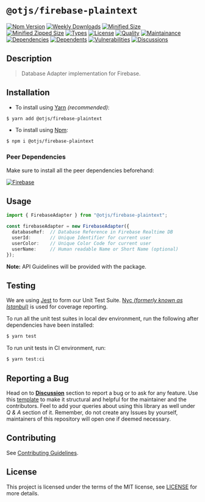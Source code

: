 # `@otjs/firebase-plaintext`

[![Npm Version](https://img.shields.io/npm/v/@otjs/firebase-plaintext)](https://www.npmjs.com/package/@otjs/firebase-plaintext)
[![Weekly Downloads](https://img.shields.io/npm/dw/@otjs/firebase-plaintext)](https://www.npmjs.com/package/@otjs/firebase-plaintext)
[![Minified Size](https://img.shields.io/bundlephobia/min/@otjs/firebase-plaintext)](https://www.npmjs.com/package/@otjs/firebase-plaintext)
[![Minified Zipped Size](https://img.shields.io/bundlephobia/minzip/@otjs/firebase-plaintext)](https://www.npmjs.com/package/@otjs/firebase-plaintext)
[![Types](https://img.shields.io/npm/types/@otjs/firebase-plaintext)](https://www.npmjs.com/package/@otjs/firebase-plaintext)
[![License](https://img.shields.io/npm/l/@otjs/firebase-plaintext)](https://github.com/Progyan1997/Operational-Transformation/blob/main/packages/firebase-plaintext/LICENSE)
[![Quality](https://img.shields.io/npms-io/quality-score/@otjs/firebase-plaintext)](https://www.npmjs.com/package/@otjs/firebase-plaintext)
[![Maintainance](https://img.shields.io/npms-io/maintenance-score/@otjs/firebase-plaintext)](https://www.npmjs.com/package/@otjs/firebase-plaintext)
[![Dependencies](https://img.shields.io/librariesio/release/npm/@otjs/firebase-plaintext)](https://www.npmjs.com/package/@otjs/firebase-plaintext)
[![Dependents](https://img.shields.io/librariesio/dependents/npm/@otjs/firebase-plaintext)](https://www.npmjs.com/package/@otjs/firebase-plaintext)
[![Vulnerabilities](https://img.shields.io/snyk/vulnerabilities/npm/@otjs/firebase-plaintext)](https://github.com/Progyan1997/Operational-Transformation/blob/main/.github/SECURITY.md)
[![Discussions](https://img.shields.io/github/discussions/Progyan1997/Operational-Transformation)](https://github.com/Progyan1997/Operational-Transformation/discussions)

## Description

> Database Adapter implementation for Firebase.

## Installation

- To install using [Yarn](https://yarnpkg.com) _(recommended)_:

```sh
$ yarn add @otjs/firebase-plaintext
```

- To install using [Npm](https://www.npmjs.com):

```sh
$ npm i @otjs/firebase-plaintext
```

### Peer Dependencies

Make sure to install all the peer dependencies beforehand:

[![Firebase](https://img.shields.io/npm/dependency-version/@otjs/firebase-monaco/peer/firebase)](https://www.npmjs.com/package/firebase)

## Usage

```ts
import { FirebaseAdapter } from "@otjs/firebase-plaintext";

const firebaseAdapter = new FirebaseAdapter({
  databaseRef:  // Database Reference in Firebase Realtime DB
  userId:       // Unique Identifier for current user
  userColor:    // Unique Color Code for current user
  userName:     // Human readable Name or Short Name (optional)
});
```

**Note:** API Guidelines will be provided with the package.

## Testing

We are using [Jest](https://jestjs.io) to form our Unit Test Suite. [Nyc _(formerly known as Istanbul)_](https://istanbul.js.org/) is used for coverage reporting.

To run all the unit test suites in local dev environment, run the following after dependencies have been installed:

```sh
$ yarn test
```

To run unit tests in CI environment, run:

```sh
$ yarn test:ci
```

## Reporting a Bug

Head on to [**Discussion**](https://github.com/Progyan1997/Operational-Transformation/discussions) section to report a bug or to ask for any feature. Use this [template](https://github.com/Progyan1997/Operational-Transformation/discussions/30) to make it structural and helpful for the maintainer and the contributors. Feel to add your queries about using this library as well under _Q & A_ section of it. Remember, do not create any Issues by yourself, maintainers of this repository will open one if deemed necessary.

## Contributing

See [Contributing Guidelines](https://github.com/Progyan1997/Operational-Transformation/blob/main/.github/CONTRIBUTING.md).

## License

This project is licensed under the terms of the MIT license, see [LICENSE](https://github.com/Progyan1997/Operational-Transformation/blob/main/packages/firebase-monaco/LICENSE) for more details.
